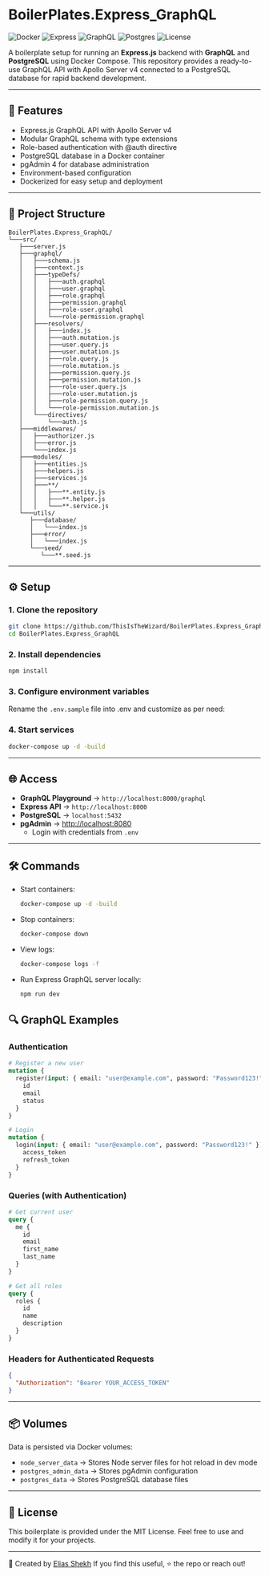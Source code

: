# BoilerPlates.Express_GraphQL

![Docker](https://img.shields.io/badge/Docker-Ready-blue?logo=docker)
![Express](https://img.shields.io/badge/Express-4-black?logo=express)
![GraphQL](https://img.shields.io/badge/GraphQL-Apollo_Server_v4-e10098?logo=graphql)
![Postgres](https://img.shields.io/badge/Postgres-17-blue?logo=postgresql)
![License](https://img.shields.io/badge/License-MIT-yellow)

A boilerplate setup for running an **Express.js** backend with **GraphQL** and **PostgreSQL** using Docker Compose.
This repository provides a ready-to-use GraphQL API with Apollo Server v4 connected to a PostgreSQL database for rapid backend development.

---

## 🚀 Features

- Express.js GraphQL API with Apollo Server v4
- Modular GraphQL schema with type extensions
- Role-based authentication with @auth directive
- PostgreSQL database in a Docker container
- pgAdmin 4 for database administration
- Environment-based configuration
- Dockerized for easy setup and deployment

---

## 📂 Project Structure

```
BoilerPlates.Express_GraphQL/
└───src/
   ├───server.js
   ├───graphql/
   │   ├───schema.js
   │   ├───context.js
   │   ├───typeDefs/
   │   │   ├───auth.graphql
   │   │   ├───user.graphql
   │   │   ├───role.graphql
   │   │   ├───permission.graphql
   │   │   ├───role-user.graphql
   │   │   └───role-permission.graphql
   │   ├───resolvers/
   │   │   ├───index.js
   │   │   ├───auth.mutation.js
   │   │   ├───user.query.js
   │   │   ├───user.mutation.js
   │   │   ├───role.query.js
   │   │   ├───role.mutation.js
   │   │   ├───permission.query.js
   │   │   ├───permission.mutation.js
   │   │   ├───role-user.query.js
   │   │   ├───role-user.mutation.js
   │   │   ├───role-permission.query.js
   │   │   └───role-permission.mutation.js
   │   └───directives/
   │       └───auth.js
   ├───middlewares/
   │   ├───authorizer.js
   │   ├───error.js
   │   └───index.js
   ├───modules/
   │   ├───entities.js
   │   ├───helpers.js
   │   ├───services.js
   │   ├───**/
   │   │   ├───**.entity.js
   │   │   ├───**.helper.js
   │   │   └───**.service.js
   └───utils/
      ├───database/
      │   └───index.js
      ├───error/
      │   └───index.js
      └───seed/
         └───**.seed.js
```

---

## ⚙️ Setup

### 1. Clone the repository

```bash
git clone https://github.com/ThisIsTheWizard/BoilerPlates.Express_GraphQL.git
cd BoilerPlates.Express_GraphQL
```

### 2. Install dependencies

```bash
npm install
```

### 3. Configure environment variables

Rename the `.env.sample` file into .env and customize as per need:

### 4. Start services

```bash
docker-compose up -d -build
```

---

## 🌐 Access

- **GraphQL Playground** → `http://localhost:8000/graphql`
- **Express API** → `http://localhost:8000`
- **PostgreSQL** → `localhost:5432`
- **pgAdmin** → [http://localhost:8080](http://localhost:8080)
  - Login with credentials from `.env`

---

## 🛠️ Commands

- Start containers:

  ```bash
  docker-compose up -d -build
  ```

- Stop containers:

  ```bash
  docker-compose down
  ```

- View logs:

  ```bash
  docker-compose logs -f
  ```

- Run Express GraphQL server locally:

  ```bash
  npm run dev
  ```

## 🔍 GraphQL Examples

### Authentication

```graphql
# Register a new user
mutation {
  register(input: { email: "user@example.com", password: "Password123!", first_name: "John", last_name: "Doe" }) {
    id
    email
    status
  }
}

# Login
mutation {
  login(input: { email: "user@example.com", password: "Password123!" }) {
    access_token
    refresh_token
  }
}
```

### Queries (with Authentication)

```graphql
# Get current user
query {
  me {
    id
    email
    first_name
    last_name
  }
}

# Get all roles
query {
  roles {
    id
    name
    description
  }
}
```

### Headers for Authenticated Requests

```json
{
  "Authorization": "Bearer YOUR_ACCESS_TOKEN"
}
```

---

## 📦 Volumes

Data is persisted via Docker volumes:

- `node_server_data` → Stores Node server files for hot reload in dev mode
- `postgres_admin_data` → Stores pgAdmin configuration
- `postgres_data` → Stores PostgreSQL database files

---

## 📝 License

This boilerplate is provided under the MIT License.
Feel free to use and modify it for your projects.

---

👋 Created by [Elias Shekh](https://sheikhthewizard.world)
If you find this useful, ⭐ the repo or reach out!
